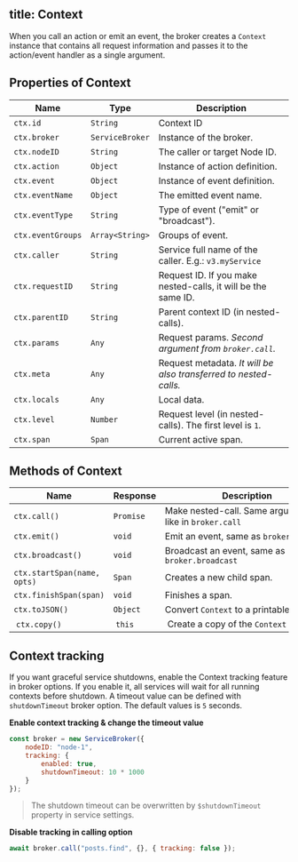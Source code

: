 title: Context
---

When you call an action or emit an event, the broker creates a `Context` instance that contains all request information and passes it to the action/event handler as a single argument.

## Properties of Context

| Name | Type |  Description |
| ------- | ----- | ------- |
| `ctx.id` | `String` | Context ID |
| `ctx.broker` | `ServiceBroker` | Instance of the broker. |
| `ctx.nodeID` | `String` | The caller or target Node ID. |
| `ctx.action` | `Object` | Instance of action definition. |
| `ctx.event` | `Object` | Instance of event definition. |
| `ctx.eventName` | `Object` | The emitted event name. |
| `ctx.eventType` | `String` | Type of event ("emit" or "broadcast"). |
| `ctx.eventGroups` | `Array<String>` | Groups of event. |
| `ctx.caller` | `String` | Service full name of the caller. E.g.: `v3.myService` |
| `ctx.requestID` | `String` | Request ID. If you make nested-calls, it will be the same ID. |
| `ctx.parentID` | `String` | Parent context ID (in nested-calls). |
| `ctx.params` | `Any` | Request params. *Second argument from `broker.call`.* |
| `ctx.meta` | `Any` | Request metadata. *It will be also transferred to nested-calls.* |
| `ctx.locals` | `Any` | Local data. |
| `ctx.level` | `Number` | Request level (in nested-calls). The first level is `1`. |
| `ctx.span` | `Span` | Current active span. |

## Methods of Context

| Name | Response |  Description |
| ------- | ----- | ------- |
| `ctx.call()` | `Promise` | Make nested-call. Same arguments like in `broker.call` |
| `ctx.emit()` | `void` | Emit an event, same as `broker.emit` |
| `ctx.broadcast()` | `void` | Broadcast an event, same as `broker.broadcast` |
| `ctx.startSpan(name, opts)` | `Span` | Creates a new child span. |
| `ctx.finishSpan(span)` | `void` | Finishes a span. |
| `ctx.toJSON()` | `Object` | Convert `Context` to a printable JSON. |
| `ctx.copy()` | `this` | Create a copy of the `Context` instance. |

## Context tracking
If you want graceful service shutdowns, enable the Context tracking feature in broker options. If you enable it, all services will wait for all running contexts before shutdown. A timeout value can be defined with `shutdownTimeout` broker option. The default values is `5` seconds.

**Enable context tracking & change the timeout value**
```js
const broker = new ServiceBroker({
    nodeID: "node-1",
    tracking: {
        enabled: true,
        shutdownTimeout: 10 * 1000
    }
});
```

> The shutdown timeout can be overwritten by `$shutdownTimeout` property in service settings.

**Disable tracking in calling option**

```js
await broker.call("posts.find", {}, { tracking: false });
```